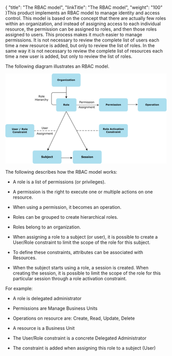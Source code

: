 {
    "title": "The RBAC model",
    "linkTitle": "The RBAC model",
    "weight": "100"
}This product implements an RBAC model to manage identity and access control. This model is based on the concept that there are actually few roles within an organization, and instead of assigning access to each individual resource, the permission can be assigned to roles, and then those roles assigned to users. This process makes it much easier to manage permissions. It is not necessary to review the complete list of users each time a new resource is added, but only to review the list of roles. In the same way it is not necessary to review the complete list of resources each time a new user is added, but only to review the list of roles.



The following diagram illustrates an RBAC model.



![](rbac_model.png)



The following describes how the RBAC model works:



-   A role is a list of permissions (or privileges).

-   A permission is the right to execute one or multiple actions on one resource.

-   When using a permission, it becomes an operation.

-   Roles can be grouped to create hierarchical roles.

-   Roles belong to an organization.

-   When assigning a role to a subject (or user), it is possible to create a User/Role constraint to limit the scope of the role for this subject.

-   To define these constraints, attributes can be associated with Resources.

-   When the subject starts using a role, a session is created. When creating the session, it is possible to limit the scope of the role for this particular session through a role activation constraint.



For example:



-   A role is delegated administrator

-   Permissions are Manage Business Units

-   Operations on resource are: Create, Read, Update, Delete

-   A resource is a Business Unit

-   The User/Role constraint is a concrete Delegated Administrator

-   The constraint is added when assigning this role to a subject (User)

